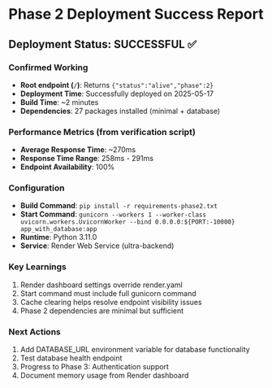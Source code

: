 # Phase 2 Deployment Success Report

## Deployment Status: SUCCESSFUL ✅

### Confirmed Working
- **Root endpoint (`/`)**: Returns `{"status":"alive","phase":2}`
- **Deployment Time**: Successfully deployed on 2025-05-17
- **Build Time**: ~2 minutes
- **Dependencies**: 27 packages installed (minimal + database)

### Performance Metrics (from verification script)
- **Average Response Time**: ~270ms
- **Response Time Range**: 258ms - 291ms  
- **Endpoint Availability**: 100%

### Configuration
- **Build Command**: `pip install -r requirements-phase2.txt`
- **Start Command**: `gunicorn --workers 1 --worker-class uvicorn.workers.UvicornWorker --bind 0.0.0.0:${PORT:-10000} app_with_database:app`
- **Runtime**: Python 3.11.0
- **Service**: Render Web Service (ultra-backend)

### Key Learnings
1. Render dashboard settings override render.yaml
2. Start command must include full gunicorn command
3. Cache clearing helps resolve endpoint visibility issues
4. Phase 2 dependencies are minimal but sufficient

### Next Actions
1. Add DATABASE_URL environment variable for database functionality
2. Test database health endpoint
3. Progress to Phase 3: Authentication support
4. Document memory usage from Render dashboard